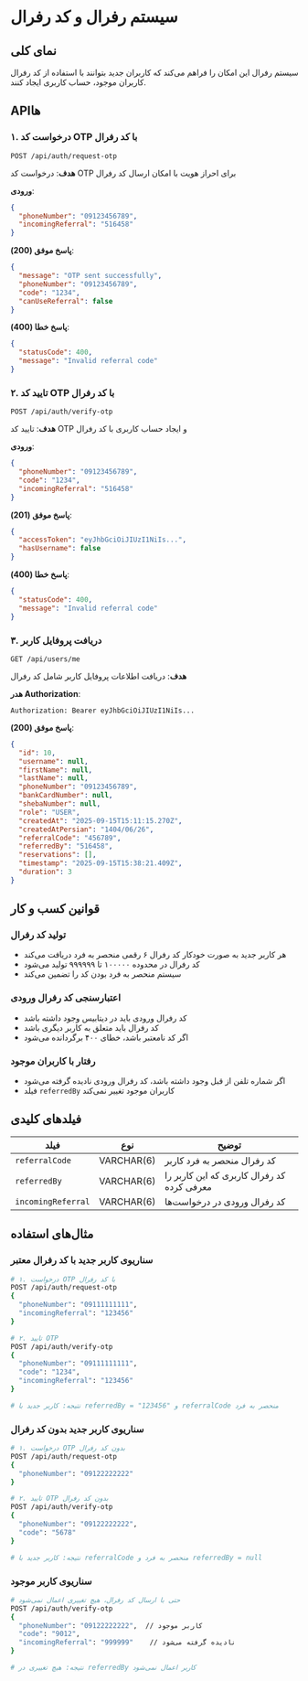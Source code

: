 # سیستم رفرال و کد رفرال

## نمای کلی
سیستم رفرال این امکان را فراهم می‌کند که کاربران جدید بتوانند با استفاده از کد رفرال کاربران موجود، حساب کاربری ایجاد کنند.

## APIها

### ۱. درخواست کد OTP با کد رفرال
```
POST /api/auth/request-otp
```

**هدف**: درخواست کد OTP برای احراز هویت با امکان ارسال کد رفرال

**ورودی**:
```json
{
  "phoneNumber": "09123456789",
  "incomingReferral": "516458"
}
```

**پاسخ موفق (200)**:
```json
{
  "message": "OTP sent successfully",
  "phoneNumber": "09123456789",
  "code": "1234",
  "canUseReferral": false
}
```

**پاسخ خطا (400)**:
```json
{
  "statusCode": 400,
  "message": "Invalid referral code"
}
```

### ۲. تایید کد OTP با کد رفرال
```
POST /api/auth/verify-otp
```

**هدف**: تایید کد OTP و ایجاد حساب کاربری با کد رفرال

**ورودی**:
```json
{
  "phoneNumber": "09123456789",
  "code": "1234",
  "incomingReferral": "516458"
}
```

**پاسخ موفق (201)**:
```json
{
  "accessToken": "eyJhbGciOiJIUzI1NiIs...",
  "hasUsername": false
}
```

**پاسخ خطا (400)**:
```json
{
  "statusCode": 400,
  "message": "Invalid referral code"
}
```

### ۳. دریافت پروفایل کاربر
```
GET /api/users/me
```

**هدف**: دریافت اطلاعات پروفایل کاربر شامل کد رفرال

**هدر Authorization**:
```
Authorization: Bearer eyJhbGciOiJIUzI1NiIs...
```

**پاسخ موفق (200)**:
```json
{
  "id": 10,
  "username": null,
  "firstName": null,
  "lastName": null,
  "phoneNumber": "09123456789",
  "bankCardNumber": null,
  "shebaNumber": null,
  "role": "USER",
  "createdAt": "2025-09-15T15:11:15.270Z",
  "createdAtPersian": "1404/06/26",
  "referralCode": "456789",
  "referredBy": "516458",
  "reservations": [],
  "timestamp": "2025-09-15T15:38:21.409Z",
  "duration": 3
}
```

## قوانین کسب و کار

### تولید کد رفرال
- هر کاربر جدید به صورت خودکار کد رفرال ۶ رقمی منحصر به فرد دریافت می‌کند
- کد رفرال در محدوده ۱۰۰۰۰۰ تا ۹۹۹۹۹۹ تولید می‌شود
- سیستم منحصر به فرد بودن کد را تضمین می‌کند

### اعتبارسنجی کد رفرال ورودی
- کد رفرال ورودی باید در دیتابیس وجود داشته باشد
- کد رفرال باید متعلق به کاربر دیگری باشد
- اگر کد نامعتبر باشد، خطای ۴۰۰ برگردانده می‌شود

### رفتار با کاربران موجود
- اگر شماره تلفن از قبل وجود داشته باشد، کد رفرال ورودی نادیده گرفته می‌شود
- فیلد `referredBy` کاربران موجود تغییر نمی‌کند

## فیلدهای کلیدی

| فیلد | نوع | توضیح |
|------|-----|-------|
| `referralCode` | VARCHAR(6) | کد رفرال منحصر به فرد کاربر |
| `referredBy` | VARCHAR(6) | کد رفرال کاربری که این کاربر را معرفی کرده |
| `incomingReferral` | VARCHAR(6) | کد رفرال ورودی در درخواست‌ها |

## مثال‌های استفاده

### سناریوی کاربر جدید با کد رفرال معتبر
```bash
# ۱. درخواست OTP با کد رفرال
POST /api/auth/request-otp
{
  "phoneNumber": "09111111111",
  "incomingReferral": "123456"
}

# ۲. تایید OTP
POST /api/auth/verify-otp
{
  "phoneNumber": "09111111111",
  "code": "1234",
  "incomingReferral": "123456"
}

# نتیجه: کاربر جدید با referredBy = "123456" و referralCode منحصر به فرد
```

### سناریوی کاربر جدید بدون کد رفرال
```bash
# ۱. درخواست OTP بدون کد رفرال
POST /api/auth/request-otp
{
  "phoneNumber": "09122222222"
}

# ۲. تایید OTP بدون کد رفرال
POST /api/auth/verify-otp
{
  "phoneNumber": "09122222222",
  "code": "5678"
}

# نتیجه: کاربر جدید با referralCode منحصر به فرد و referredBy = null
```

### سناریوی کاربر موجود
```bash
# حتی با ارسال کد رفرال، هیچ تغییری اعمال نمی‌شود
POST /api/auth/verify-otp
{
  "phoneNumber": "09122222222",  // کاربر موجود
  "code": "9012",
  "incomingReferral": "999999"    // نادیده گرفته می‌شود
}

# نتیجه: هیچ تغییری در referredBy کاربر اعمال نمی‌شود
```







